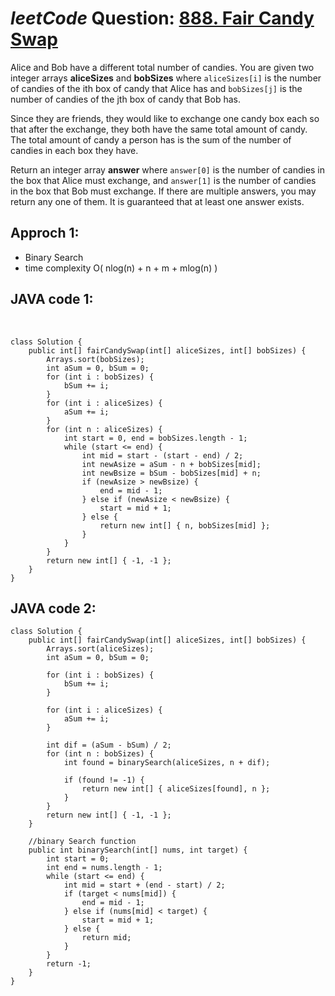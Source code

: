 # _leetCode_ Question: [888. Fair Candy Swap](https://leetcode.com/problems/fair-candy-swap/)

Alice and Bob have a different total number of candies. You are given two integer arrays **aliceSizes** and **bobSizes** where `aliceSizes[i]` is the number of candies of the ith box of candy that Alice has and `bobSizes[j]` is the number of candies of the jth box of candy that Bob has.

Since they are friends, they would like to exchange one candy box each so that after the exchange, they both have the same total amount of candy. The total amount of candy a person has is the sum of the number of candies in each box they have.

Return an integer array **answer** where `answer[0]` is the number of candies in the box that Alice must exchange, and `answer[1]` is the number of candies in the box that Bob must exchange. If there are multiple answers, you may return any one of them. It is guaranteed that at least one answer exists.

## Approch 1:

- Binary Search
- time complexity O( nlog(n) + n + m + mlog(n) )

## JAVA code 1:

<br>

    class Solution {
        public int[] fairCandySwap(int[] aliceSizes, int[] bobSizes) {
            Arrays.sort(bobSizes);
            int aSum = 0, bSum = 0;
            for (int i : bobSizes) {
                bSum += i;
            }
            for (int i : aliceSizes) {
                aSum += i;
            }
            for (int n : aliceSizes) {
                int start = 0, end = bobSizes.length - 1;
                while (start <= end) {
                    int mid = start - (start - end) / 2;
                    int newAsize = aSum - n + bobSizes[mid];
                    int newBsize = bSum - bobSizes[mid] + n;
                    if (newAsize > newBsize) {
                        end = mid - 1;
                    } else if (newAsize < newBsize) {
                        start = mid + 1;
                    } else {
                        return new int[] { n, bobSizes[mid] };
                    }
                }
            }
            return new int[] { -1, -1 };
        }
    }

## JAVA code 2:

    class Solution {
        public int[] fairCandySwap(int[] aliceSizes, int[] bobSizes) {
            Arrays.sort(aliceSizes);
            int aSum = 0, bSum = 0;

            for (int i : bobSizes) {
                bSum += i;
            }

            for (int i : aliceSizes) {
                aSum += i;
            }

            int dif = (aSum - bSum) / 2;
            for (int n : bobSizes) {
                int found = binarySearch(aliceSizes, n + dif);

                if (found != -1) {
                    return new int[] { aliceSizes[found], n };
                }
            }
            return new int[] { -1, -1 };
        }

        //binary Search function
        public int binarySearch(int[] nums, int target) {
            int start = 0;
            int end = nums.length - 1;
            while (start <= end) {
                int mid = start + (end - start) / 2;
                if (target < nums[mid]) {
                    end = mid - 1;
                } else if (nums[mid] < target) {
                    start = mid + 1;
                } else {
                    return mid;
                }
            }
            return -1;
        }
    }

